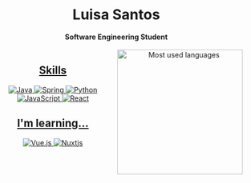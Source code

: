 <h1 align="center"> Luisa Santos </h1>

<div align="center">
<b>Software Engineering Student</b>

<br>
<br>

<div>
<a href="https://github.com/luisasacramento">
<img loading="lazy" height="250em" src="https://github-readme-stats.vercel.app/api/top-langs/?username=luisasacramento&layout=compact&langs_count=7&theme=transparent&title_color=4a86d1"  alt="Most used languages"
             align="right">
</div>

<h2>Skills</h2>

<section>

![Java](https://img.shields.io/badge/java-%23ED8B00.svg?style=for-the-badge&logo=openjdk&logoColor=white) 
   ![Spring](https://img.shields.io/badge/spring-%236DB33F.svg?style=for-the-badge&logo=spring&logoColor=white)
   ![Python](https://img.shields.io/badge/python-3670A0?style=for-the-badge&logo=python&logoColor=ffdd54)
![JavaScript](https://img.shields.io/badge/javascript-%23323330.svg?style=for-the-badge&logo=javascript&logoColor=%23F7DF1E)
![React](https://img.shields.io/badge/-React-%2361DAFB?style=for-the-badge&logo=react&logoColor=white)
   
</section>

<h2>I'm learning...</h2>

<section>
  
   ![Vue.js](https://img.shields.io/badge/vuejs-%2335495e.svg?style=for-the-badge&logo=vuedotjs&logoColor=%234FC08D)
   ![Nuxtjs](https://img.shields.io/badge/Nuxt-002E3B?style=for-the-badge&logo=nuxtdotjs&logoColor=#00DC82)


   
</section>
